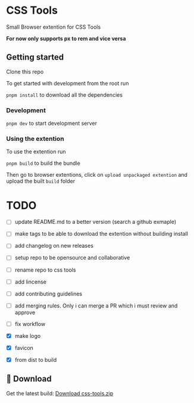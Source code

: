 # CSS Tools

Small Browser extention for CSS Tools

**For now only supports px to rem and vice versa**

## Getting started

Clone this repo

To get started with development from the root run

`pnpm install` to download all the dependencies

### Development

`pnpm dev` to start development server

### Using the extention

To use the extention run

`pnpm build` to build the bundle

Then go to browser extentions, click on `upload unpackaged extention` and upload the built `build` folder

# TODO

- [ ] update README.md to a better version (search a github exmaple)
- [ ] make tags to be able to download the extention without building install
- [ ] add changelog on new releases
- [ ] setup repo to be opensource and collaborative
- [ ] rename repo to css tools
- [ ] add lincense
- [ ] add contributing guidelines
- [ ] add merging rules. Only i can merge a PR which i must review and approve
- [ ] fix workflow
- [x] make logo
- [x] favicon
- [x] from dist to build


## 🔽 Download

Get the latest build:
[Download css-tools.zip](https://github.com/mark1yan0/css-tools/releases/latest/download/css-tools.zip)
